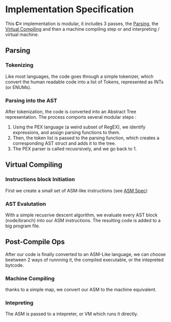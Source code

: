 # Implementation Specification 

This **C=** implementation is modular, it includes 3 passes, the <u>Parsing</u>, the <u>Virtual Compiling</u> and then a machine compiling step or and interpreting / virtual machine.

## Parsing

### Tokenizing

Like most languages, the code goes through a simple tokenizer, which convert the human readable code into a list of Tokens, represented as INTs (or ENUMs).

### Parsing into the AST

After tokenization, the code is converted into an Abstract Tree representation. The process comports several modular steps :

1. Using the PEX language (a weird subset of RegEX), we identify expressions, and assign parsing functions to them. 
2. Then, the token list is passed to the parsing function, which creates a corresponding AST struct and adds it to the tree.
3. The PEX parser is called recusrsively, and we go back to 1.


## Virtual Compiling

### Instructions block Initiation

First we create a small set of ASM-like instructions (see [ASM Spec](assembly.md))

### AST Evalutation

With a simple recusrive descent algorithm, we evaluate every AST block (node/branch) into our ASM instructions. The resulting code is added to a big program file.

## Post-Compile Ops

After our code is finally converted to an ASM-Like language, we can choose beetween 2 ways of runnning it, the compiled executable, or the intepreted bytcode.

### Machine Compiling

thanks to a simple map, we convert our ASM to the machine equivalent.

### Intepreting

The ASM is passed to a intepreter, or VM which runs it directly.
